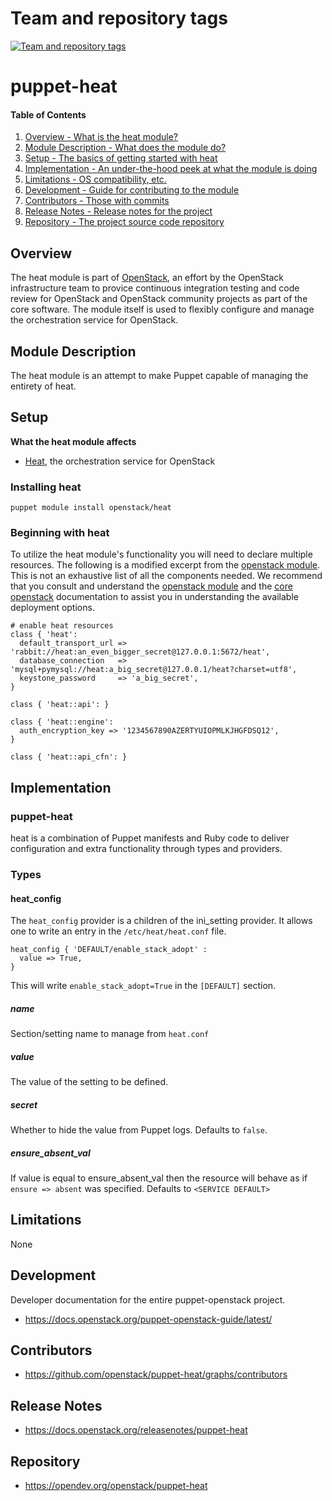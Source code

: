 Team and repository tags
========================

[![Team and repository tags](https://governance.openstack.org/tc/badges/puppet-heat.svg)](https://governance.openstack.org/tc/reference/tags/index.html)

<!-- Change things from this point on -->

puppet-heat
=============

#### Table of Contents

1. [Overview - What is the heat module?](#overview)
2. [Module Description - What does the module do?](#module-description)
3. [Setup - The basics of getting started with heat](#setup)
4. [Implementation - An under-the-hood peek at what the module is doing](#implementation)
5. [Limitations - OS compatibility, etc.](#limitations)
6. [Development - Guide for contributing to the module](#development)
7. [Contributors - Those with commits](#contributors)
8. [Release Notes - Release notes for the project](#release-notes)
9. [Repository - The project source code repository](#repository)

Overview
--------

The heat module is part of [OpenStack](https://opendev.org/openstack), an effort by the
OpenStack infrastructure team to provice continuous integration testing and code review for
OpenStack and OpenStack community projects as part of the core software. The module itself
is used to flexibly configure and manage the orchestration service for OpenStack.

Module Description
------------------

The heat module is an attempt to make Puppet capable of managing the entirety of heat.

Setup
-----

**What the heat module affects**

* [Heat](https://docs.openstack.org/heat/latest/), the orchestration service for OpenStack

### Installing heat

    puppet module install openstack/heat

### Beginning with heat

To utilize the heat module's functionality you will need to declare multiple resources.
The following is a modified excerpt from the [openstack module](httpd://github.com/stackforge/puppet-openstack).
This is not an exhaustive list of all the components needed. We recommend that you consult and understand the
[openstack module](https://github.com/stackforge/puppet-openstack) and the [core openstack](http://docs.openstack.org)
documentation to assist you in understanding the available deployment options.

```puppet
# enable heat resources
class { 'heat':
  default_transport_url => 'rabbit://heat:an_even_bigger_secret@127.0.0.1:5672/heat',
  database_connection   => 'mysql+pymysql://heat:a_big_secret@127.0.0.1/heat?charset=utf8',
  keystone_password     => 'a_big_secret',
}

class { 'heat::api': }

class { 'heat::engine':
  auth_encryption_key => '1234567890AZERTYUIOPMLKJHGFDSQ12',
}

class { 'heat::api_cfn': }
```

Implementation
--------------

### puppet-heat

heat is a combination of Puppet manifests and Ruby code to deliver configuration and
extra functionality through types and providers.

### Types

#### heat_config

The `heat_config` provider is a children of the ini_setting provider. It allows one to write an entry in the `/etc/heat/heat.conf` file.

```puppet
heat_config { 'DEFAULT/enable_stack_adopt' :
  value => True,
}
```

This will write `enable_stack_adopt=True` in the `[DEFAULT]` section.

##### name

Section/setting name to manage from `heat.conf`

##### value

The value of the setting to be defined.

##### secret

Whether to hide the value from Puppet logs. Defaults to `false`.

##### ensure_absent_val

If value is equal to ensure_absent_val then the resource will behave as if `ensure => absent` was specified. Defaults to `<SERVICE DEFAULT>`

Limitations
-----------

None

Development
-----------

Developer documentation for the entire puppet-openstack project.

* https://docs.openstack.org/puppet-openstack-guide/latest/

Contributors
------------

* https://github.com/openstack/puppet-heat/graphs/contributors

Release Notes
-------------

* https://docs.openstack.org/releasenotes/puppet-heat

Repository
----------

* https://opendev.org/openstack/puppet-heat
